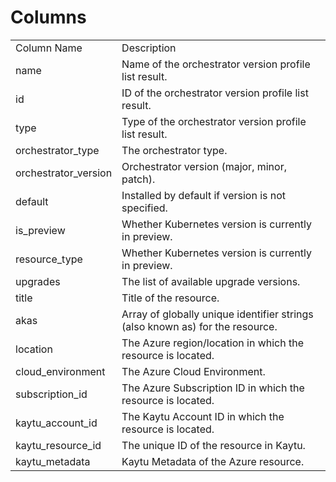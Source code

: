 # Columns  

<table>
	<tr><td>Column Name</td><td>Description</td></tr>
	<tr><td>name</td><td>Name of the orchestrator version profile list result.</td></tr>
	<tr><td>id</td><td>ID of the orchestrator version profile list result.</td></tr>
	<tr><td>type</td><td>Type of the orchestrator version profile list result.</td></tr>
	<tr><td>orchestrator_type</td><td>The orchestrator type.</td></tr>
	<tr><td>orchestrator_version</td><td>Orchestrator version (major, minor, patch).</td></tr>
	<tr><td>default</td><td>Installed by default if version is not specified.</td></tr>
	<tr><td>is_preview</td><td>Whether Kubernetes version is currently in preview.</td></tr>
	<tr><td>resource_type</td><td>Whether Kubernetes version is currently in preview.</td></tr>
	<tr><td>upgrades</td><td>The list of available upgrade versions.</td></tr>
	<tr><td>title</td><td>Title of the resource.</td></tr>
	<tr><td>akas</td><td>Array of globally unique identifier strings (also known as) for the resource.</td></tr>
	<tr><td>location</td><td>The Azure region/location in which the resource is located.</td></tr>
	<tr><td>cloud_environment</td><td>The Azure Cloud Environment.</td></tr>
	<tr><td>subscription_id</td><td>The Azure Subscription ID in which the resource is located.</td></tr>
	<tr><td>kaytu_account_id</td><td>The Kaytu Account ID in which the resource is located.</td></tr>
	<tr><td>kaytu_resource_id</td><td>The unique ID of the resource in Kaytu.</td></tr>
	<tr><td>kaytu_metadata</td><td>Kaytu Metadata of the Azure resource.</td></tr>
</table>